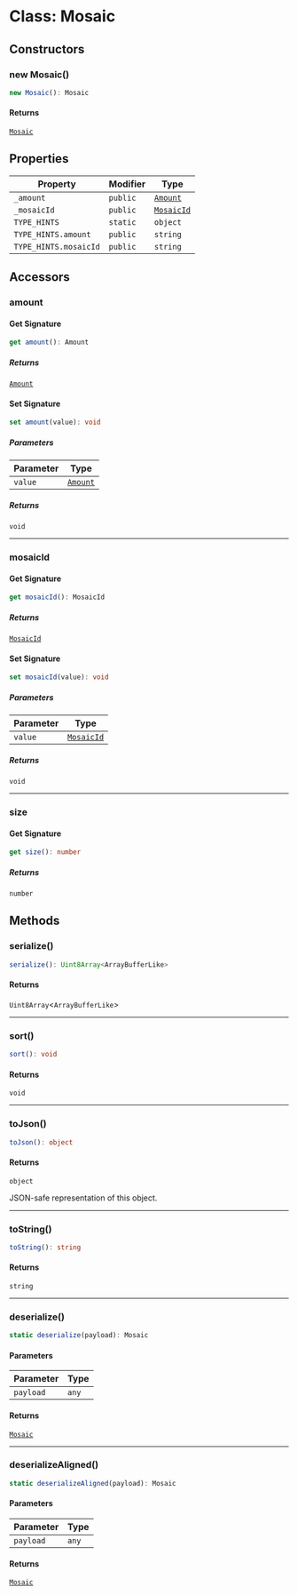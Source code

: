 # Class: Mosaic

## Constructors

### new Mosaic()

```ts
new Mosaic(): Mosaic
```

#### Returns

[`Mosaic`](Mosaic.md)

## Properties

| Property | Modifier | Type |
| ------ | ------ | ------ |
| <a id="_amount"></a> `_amount` | `public` | [`Amount`](Amount.md) |
| <a id="_mosaicid"></a> `_mosaicId` | `public` | [`MosaicId`](MosaicId.md) |
| <a id="type_hints"></a> `TYPE_HINTS` | `static` | `object` |
| `TYPE_HINTS.amount` | `public` | `string` |
| `TYPE_HINTS.mosaicId` | `public` | `string` |

## Accessors

### amount

#### Get Signature

```ts
get amount(): Amount
```

##### Returns

[`Amount`](Amount.md)

#### Set Signature

```ts
set amount(value): void
```

##### Parameters

| Parameter | Type |
| ------ | ------ |
| `value` | [`Amount`](Amount.md) |

##### Returns

`void`

***

### mosaicId

#### Get Signature

```ts
get mosaicId(): MosaicId
```

##### Returns

[`MosaicId`](MosaicId.md)

#### Set Signature

```ts
set mosaicId(value): void
```

##### Parameters

| Parameter | Type |
| ------ | ------ |
| `value` | [`MosaicId`](MosaicId.md) |

##### Returns

`void`

***

### size

#### Get Signature

```ts
get size(): number
```

##### Returns

`number`

## Methods

### serialize()

```ts
serialize(): Uint8Array<ArrayBufferLike>
```

#### Returns

`Uint8Array`&lt;`ArrayBufferLike`&gt;

***

### sort()

```ts
sort(): void
```

#### Returns

`void`

***

### toJson()

```ts
toJson(): object
```

#### Returns

`object`

JSON-safe representation of this object.

***

### toString()

```ts
toString(): string
```

#### Returns

`string`

***

### deserialize()

```ts
static deserialize(payload): Mosaic
```

#### Parameters

| Parameter | Type |
| ------ | ------ |
| `payload` | `any` |

#### Returns

[`Mosaic`](Mosaic.md)

***

### deserializeAligned()

```ts
static deserializeAligned(payload): Mosaic
```

#### Parameters

| Parameter | Type |
| ------ | ------ |
| `payload` | `any` |

#### Returns

[`Mosaic`](Mosaic.md)
